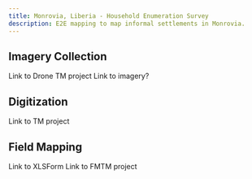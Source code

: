 ```yaml
---
title: Monrovia, Liberia - Household Enumeration Survey
description: E2E mapping to map informal settlements in Monrovia.
---
```


## Imagery Collection

Link to Drone TM project
Link to imagery?

## Digitization

Link to TM project

## Field Mapping

Link to XLSForm
Link to FMTM project
